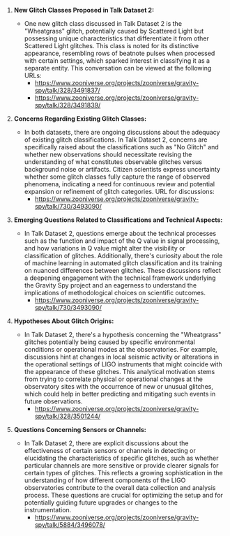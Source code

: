 1. **New Glitch Classes Proposed in Talk Dataset 2:**
   - One new glitch class discussed in Talk Dataset 2 is the "Wheatgrass" glitch, potentially caused by Scattered Light but possessing unique characteristics that differentiate it from other Scattered Light glitches. This class is noted for its distinctive appearance, resembling rows of beatnote pulses when processed with certain settings, which sparked interest in classifying it as a separate entity. This conversation can be viewed at the following URLs: 
     - https://www.zooniverse.org/projects/zooniverse/gravity-spy/talk/328/3491837/
     - https://www.zooniverse.org/projects/zooniverse/gravity-spy/talk/328/3491839/

2. **Concerns Regarding Existing Glitch Classes:**
   - In both datasets, there are ongoing discussions about the adequacy of existing glitch classifications. In Talk Dataset 2, concerns are specifically raised about the classifications such as "No Glitch" and whether new observations should necessitate revising the understanding of what constitutes observable glitches versus background noise or artifacts. Citizen scientists express uncertainty whether some glitch classes fully capture the range of observed phenomena, indicating a need for continuous review and potential expansion or refinement of glitch categories. URL for discussions:
     - https://www.zooniverse.org/projects/zooniverse/gravity-spy/talk/730/3493090/

3. **Emerging Questions Related to Classifications and Technical Aspects:**
   - In Talk Dataset 2, questions emerge about the technical processes such as the function and impact of the Q value in signal processing, and how variations in Q value might alter the visibility or classification of glitches. Additionally, there's curiosity about the role of machine learning in automated glitch classification and its training on nuanced differences between glitches. These discussions reflect a deepening engagement with the technical framework underlying the Gravity Spy project and an eagerness to understand the implications of methodological choices on scientific outcomes.
     - https://www.zooniverse.org/projects/zooniverse/gravity-spy/talk/730/3493090/

4. **Hypotheses About Glitch Origins:**
   - In Talk Dataset 2, there's a hypothesis concerning the "Wheatgrass" glitches potentially being caused by specific environmental conditions or operational modes at the observatories. For example, discussions hint at changes in local seismic activity or alterations in the operational settings of LIGO instruments that might coincide with the appearance of these glitches. This analytical motivation stems from trying to correlate physical or operational changes at the observatory sites with the occurrence of new or unusual glitches, which could help in better predicting and mitigating such events in future observations.
     - https://www.zooniverse.org/projects/zooniverse/gravity-spy/talk/328/3501244/

5. **Questions Concerning Sensors or Channels:**
   - In Talk Dataset 2, there are explicit discussions about the effectiveness of certain sensors or channels in detecting or elucidating the characteristics of specific glitches, such as whether particular channels are more sensitive or provide clearer signals for certain types of glitches. This reflects a growing sophistication in the understanding of how different components of the LIGO observatories contribute to the overall data collection and analysis process. These questions are crucial for optimizing the setup and for potentially guiding future upgrades or changes to the instrumentation.
     - https://www.zooniverse.org/projects/zooniverse/gravity-spy/talk/5884/3496078/
